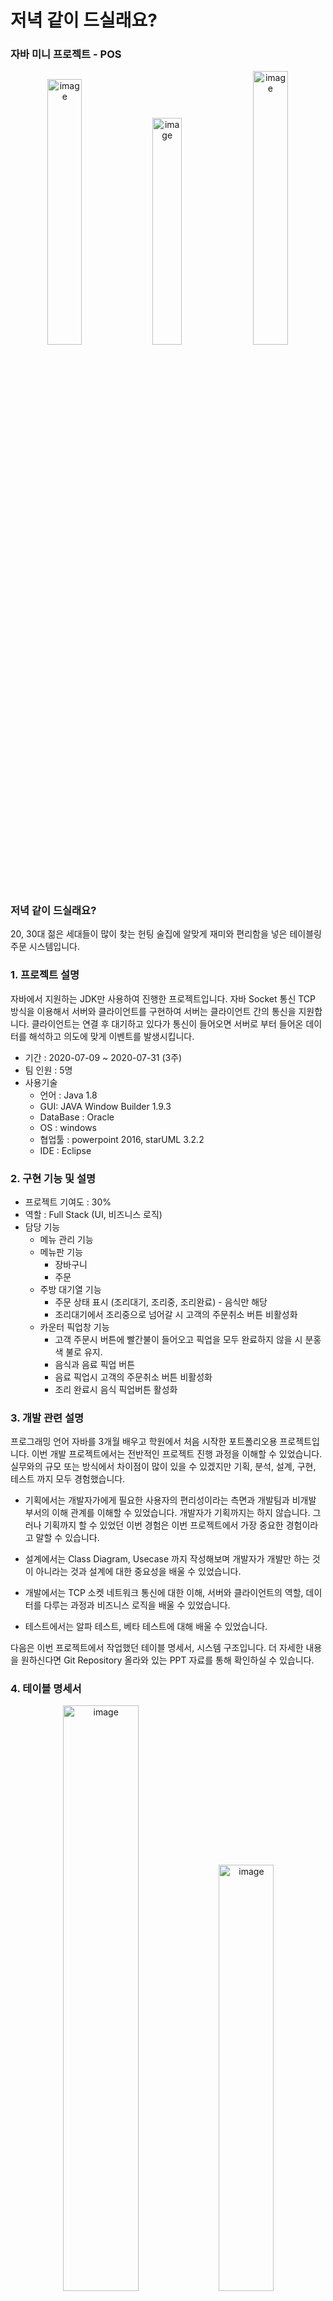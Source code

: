 # 저녁 같이 드실래요?

### 자바 미니 프로젝트 - POS

<p align="center">
<img width="33%" alt="image" src="https://github.com/dustjq1004/ZKDPos/assets/73459956/ea5c2183-bc56-4a86-9c36-be489038f97a">
<img width="30.5%" alt="image" src="https://github.com/dustjq1004/ZKDPos/assets/73459956/445baeba-8d53-4dc1-8366-bf6ffd8dacdb">
<img width="33.5%" alt="image" src="https://github.com/dustjq1004/ZKDPos/assets/73459956/c392ac4d-a938-421b-9b36-157674b92384">
</p>



### 저녁 같이 드실래요?
20, 30대 젊은 세대들이 많이 찾는 헌팅 술집에 알맞게 재미와 편리함을 넣은 테이블링 주문 시스템입니다.

### 1. 프로젝트 설명

자바에서 지원하는 JDK만 사용하여 진행한 프로젝트입니다. 자바 Socket 통신 TCP 방식을 이용해서 서버와 클라이언트를 구현하여 서버는 클라이언트 간의 통신을 지원합니다.
클라이언트는 연결 후 대기하고 있다가 통신이 들어오면 서버로 부터 들어온 데이터를 해석하고 의도에 맞게 이벤트를 발생시킵니다.

-   기간 : 2020-07-09 ~ 2020-07-31 (3주)
-   팀 인원 : 5명
-   사용기술
    -   언어 : Java 1.8
    -   GUI: JAVA Window Builder 1.9.3
    -   DataBase : Oracle
    -   OS : windows
    -   협업툴 : powerpoint 2016, starUML 3.2.2
    -   IDE : Eclipse

### 2. 구현 기능 및 설명
-   프로젝트 기여도 : 30%
-   역할 : Full Stack (UI, 비즈니스 로직)
-   담당 기능
    -   메뉴 관리 기능
    -   메뉴판 기능
        -   장바구니
        -   주문
    -   주방 대기열 기능
        -   주문 상태 표시 (조리대기, 조리중, 조리완료) - 음식만 해당
        -   조리대기에서 조리중으로 넘어갈 시 고객의 주문취소 버튼 비활성화
    -   카운터 픽업창 기능
        -   고객 주문시 버튼에 빨간불이 들어오고 픽업을 모두 완료하지 않을 시 분홍색 불로 유지.
        -   음식과 음료 픽업 버튼
        -   음료 픽업시 고객의 주문취소 버튼 비활성화
        -   조리 완료시 음식 픽업버튼 활성화
     
### 3. 개발 관련 설명
프로그래밍 언어 자바를 3개월 배우고 학원에서 처음 시작한 포트폴리오용 프로젝트입니다. 이번 개발 프로젝트에서는 전반적인 프로젝트 진행 과정을 이해할 수 있었습니다. 실무와의 규모 또는 방식에서 차이점이 많이 있을 수 있겠지만 기획, 분석, 설계, 구현, 테스트 까지 모두 경험했습니다.

- 기획에서는 개발자가에게 필요한 사용자의 편리성이라는 측면과 개발팀과 비개발 부서의 이해 관계를 이해할 수 있었습니다. 개발자가 기획까지는 하지 않습니다. 그러나 기획까지 할 수 있었던 이번 경험은 이번 프로젝트에서 가장 중요한 경험이라고 말할 수 있습니다.

- 설계에서는 Class Diagram, Usecase 까지 작성해보며 개발자가 개발만 하는 것이 아니라는 것과 설계에 대한 중요성을 배울 수 있었습니다.

- 개발에서는 TCP 소켓 네트워크 통신에 대한 이해, 서버와 클라이언트의 역할, 데이터를 다루는 과정과 비즈니스 로직을 배울 수 있었습니다.

- 테스트에서는 알파 테스트, 베타 테스트에 대해 배울 수 있었습니다.

다음은 이번 프로젝트에서 작업했던 테이블 명세서, 시스템 구조입니다. 더 자세한 내용을 원하신다면 Git Repository 올라와 있는 PPT 자료를 통해 확인하실 수 있습니다.


### 4. 테이블 명세서
<p align="center">
<img width="49%" alt="image" src="https://github.com/dustjq1004/ZKDPos/assets/73459956/ba58344b-2dac-49ff-9396-21ae4f42e827">
<img width="41.8%" alt="image" src="https://github.com/dustjq1004/ZKDPos/assets/73459956/bbd54ffb-7576-4409-bc41-1a729af25e23">
</p>
<p align="center">
<img width="49%" alt="image" src="https://github.com/dustjq1004/ZKDPos/assets/73459956/2c8b3884-dec4-4553-8d0c-12d9fb408915">
<img width="41.5%" alt="image" src="https://github.com/dustjq1004/ZKDPos/assets/73459956/9f93365d-4901-454f-a32a-bacc6486edd2">
</p>


### 5. System Architecture
<p align="center">
<img width="80%" alt="image" src="https://github.com/dustjq1004/ZKDPos/assets/73459956/c9d368d0-7c91-4dba-aee6-fd0321525e99">
</p>
